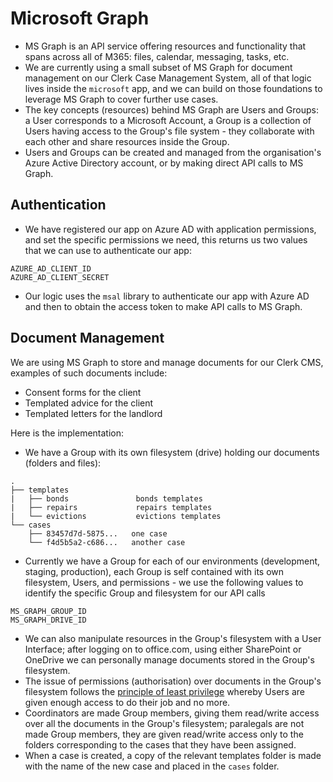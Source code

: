 # Microsoft Graph

- MS Graph is an API service offering resources and functionality that spans across all of M365: files, calendar, messaging, tasks, etc.
- We are currently using a small subset of MS Graph for document management on our Clerk Case Management System, all of that logic lives inside the `microsoft` app, and we can build on those foundations to leverage MS Graph to cover further use cases.
- The key concepts (resources) behind MS Graph are Users and Groups: a User corresponds to a Microsoft Account, a Group is a collection of Users having access to the Group's file system - they collaborate with each other and share resources inside the Group.
- Users and Groups can be created and managed from the organisation's Azure Active Directory account, or by making direct API calls to MS Graph.

## Authentication

- We have registered our app on Azure AD with application permissions, and set the specific permissions we need, this returns us two values that we can use to authenticate our app:

```
AZURE_AD_CLIENT_ID
AZURE_AD_CLIENT_SECRET
```

- Our logic uses the `msal` library to authenticate our app with Azure AD and then to obtain the access token to make API calls to MS Graph.

## Document Management

We are using MS Graph to store and manage documents for our Clerk CMS, examples of such documents include:

- Consent forms for the client
- Templated advice for the client
- Templated letters for the landlord

Here is the implementation:

- We have a Group with its own filesystem (drive) holding our documents (folders and files):

```
.
├── templates
|   ├── bonds               bonds templates
|   ├── repairs             repairs templates
|   └── evictions           evictions templates
└── cases
    ├── 83457d7d-5875...   one case
    └── f4d5b5a2-c686...   another case
```

- Currently we have a Group for each of our environments (development, staging, production), each Group is self contained with its own filesystem, Users, and permissions - we use the following values to identify the specific Group and filesystem for our API calls

```
MS_GRAPH_GROUP_ID
MS_GRAPH_DRIVE_ID
```

- We can also manipulate resources in the Group's filesystem with a User Interface; after logging on to office.com, using either SharePoint or OneDrive we can personally manage documents stored in the Group's filesystem.
- The issue of permissions (authorisation) over documents in the Group's filesystem follows the [principle of least privilege](https://en.wikipedia.org/wiki/Principle_of_least_privilege) whereby Users are given enough access to do their job and no more.
- Coordinators are made Group members, giving them read/write access over all the documents in the Group's filesystem; paralegals are not made Group members, they are given read/write access only to the folders corresponding to the cases that they have been assigned.
- When a case is created, a copy of the relevant templates folder is made with the name of the new case and placed in the `cases` folder.
